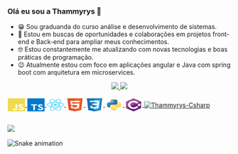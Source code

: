 ### Olá eu sou a Thammyrys  👋

- 😁 Sou graduanda do curso análise e desenvolvimento de sistemas.
- 🙌 Estou em buscas de oportunidades e colaborações em projetos front-end e Back-end para ampliar meus conhecimentos.
- 🤓 Estou constantemente me atualizando com novas tecnologias e boas práticas de programação.
- 😉 Atualmente estou com foco em aplicações angular e Java com spring boot com arquitetura em microservices. 

<div align="center">
  <a href="https://github.com/Thammyrys">
  <img height="180em" src="https://github-readme-stats.vercel.app/api?username=Thammyrys&show_icons=true&theme=dracula&include_all_commits=true&count_private=true"/>
  <img height="180em" src="https://github-readme-stats.vercel.app/api/top-langs/?username=Thammyrys&layout=compact&langs_count=7&theme=dracula"/>
</div>
  
  <div style="display: inline_block"><br>
  <img align="center" alt="Thammyrys-Js" height="30" width="40" src="https://raw.githubusercontent.com/devicons/devicon/master/icons/javascript/javascript-plain.svg">
  <img align="center" alt="Thammyrys-Ts" height="30" width="40" src="https://raw.githubusercontent.com/devicons/devicon/master/icons/typescript/typescript-plain.svg">
  <img align="center" alt="Thammyrys-React" height="30" width="40" src="https://raw.githubusercontent.com/devicons/devicon/master/icons/react/react-original.svg">
  <img align="center" alt="Thammyrys-HTML" height="30" width="40" src="https://raw.githubusercontent.com/devicons/devicon/master/icons/html5/html5-original.svg">
  <img align="center" alt="Thammyrys-CSS" height="30" width="40" src="https://raw.githubusercontent.com/devicons/devicon/master/icons/css3/css3-original.svg">
  <img align="center" alt="Thammyrys-Python" height="30" width="40" src="https://raw.githubusercontent.com/devicons/devicon/master/icons/python/python-original.svg">
  <img align="center" alt="Thammyrys-Csharp" height="30" width="40" src="https://raw.githubusercontent.com/devicons/devicon/master/icons/csharp/csharp-original.svg">
  <img align="center" alt="Thammyrys-Csharp" height="30" width="40" src="https://cdn.jsdelivr.net/gh/devicons/devicon/icons/java/java-original-wordmark.svg">
</div>

  ##
  
  <div>  
  <a href="https://www.linkedin.com/in/thammyrys-campos-816a2a1b6/" target="_blank"><img src="https://img.shields.io/badge/-LinkedIn-%230077B5?style=for-the-badge&logo=linkedin&logoColor=white" target="_blank"></a> 

  ![Snake animation](https://github.com/Thammyrys/Thammyrys/actions/workflows/cobrinha.yml)
 
</div>
  
